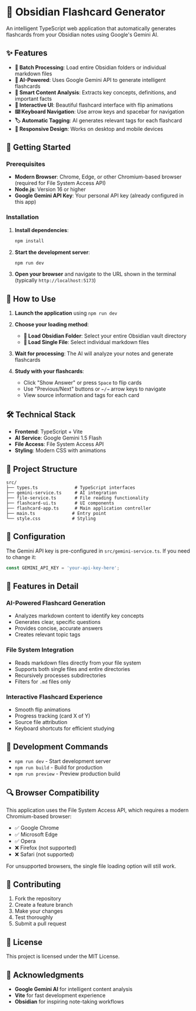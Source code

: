 # 🧠 Obsidian Flashcard Generator

An intelligent TypeScript web application that automatically generates flashcards from your Obsidian notes using Google's Gemini AI.

## ✨ Features

- **📁 Batch Processing**: Load entire Obsidian folders or individual markdown files
- **🤖 AI-Powered**: Uses Google Gemini API to generate intelligent flashcards
- **🎯 Smart Content Analysis**: Extracts key concepts, definitions, and important facts
- **🎴 Interactive UI**: Beautiful flashcard interface with flip animations
- **⌨️ Keyboard Navigation**: Use arrow keys and spacebar for navigation
- **🏷️ Automatic Tagging**: AI generates relevant tags for each flashcard
- **📱 Responsive Design**: Works on desktop and mobile devices

## 🚀 Getting Started

### Prerequisites

- **Modern Browser**: Chrome, Edge, or other Chromium-based browser (required for File System Access API)
- **Node.js**: Version 16 or higher
- **Google Gemini API Key**: Your personal API key (already configured in this app)

### Installation

1. **Install dependencies**:
   ```bash
   npm install
   ```

2. **Start the development server**:
   ```bash
   npm run dev
   ```

3. **Open your browser** and navigate to the URL shown in the terminal (typically `http://localhost:5173`)

## 📖 How to Use

1. **Launch the application** using `npm run dev`

2. **Choose your loading method**:
   - **📁 Load Obsidian Folder**: Select your entire Obsidian vault directory
   - **📄 Load Single File**: Select individual markdown files

3. **Wait for processing**: The AI will analyze your notes and generate flashcards

4. **Study with your flashcards**:
   - Click "Show Answer" or press `Space` to flip cards
   - Use "Previous/Next" buttons or `←/→` arrow keys to navigate
   - View source information and tags for each card

## 🛠️ Technical Stack

- **Frontend**: TypeScript + Vite
- **AI Service**: Google Gemini 1.5 Flash
- **File Access**: File System Access API
- **Styling**: Modern CSS with animations

## 📁 Project Structure

```
src/
├── types.ts              # TypeScript interfaces
├── gemini-service.ts     # AI integration
├── file-service.ts       # File reading functionality
├── flashcard-ui.ts       # UI components
├── flashcard-app.ts      # Main application controller
├── main.ts              # Entry point
└── style.css            # Styling
```

## 🔧 Configuration

The Gemini API key is pre-configured in `src/gemini-service.ts`. If you need to change it:

```typescript
const GEMINI_API_KEY = 'your-api-key-here';
```

## 🌟 Features in Detail

### AI-Powered Flashcard Generation
- Analyzes markdown content to identify key concepts
- Generates clear, specific questions
- Provides concise, accurate answers
- Creates relevant topic tags

### File System Integration
- Reads markdown files directly from your file system
- Supports both single files and entire directories
- Recursively processes subdirectories
- Filters for `.md` files only

### Interactive Flashcard Experience
- Smooth flip animations
- Progress tracking (card X of Y)
- Source file attribution
- Keyboard shortcuts for efficient studying

## 📝 Development Commands

- `npm run dev` - Start development server
- `npm run build` - Build for production
- `npm run preview` - Preview production build

## 🔍 Browser Compatibility

This application uses the File System Access API, which requires a modern Chromium-based browser:
- ✅ Google Chrome
- ✅ Microsoft Edge
- ✅ Opera
- ❌ Firefox (not supported)
- ❌ Safari (not supported)

For unsupported browsers, the single file loading option will still work.

## 🤝 Contributing

1. Fork the repository
2. Create a feature branch
3. Make your changes
4. Test thoroughly
5. Submit a pull request

## 📄 License

This project is licensed under the MIT License.

## 🙏 Acknowledgments

- **Google Gemini AI** for intelligent content analysis
- **Vite** for fast development experience
- **Obsidian** for inspiring note-taking workflows

